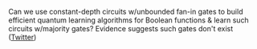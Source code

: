 
Can we use constant-depth circuits w/unbounded fan-in gates to build efficient quantum learning algorithms for Boolean functions & learn such circuits w/majority gates? Evidence suggests such gates don't exist ([Twitter](https://twitter.com/JoshuahHeath/status/1104794558481813505))
